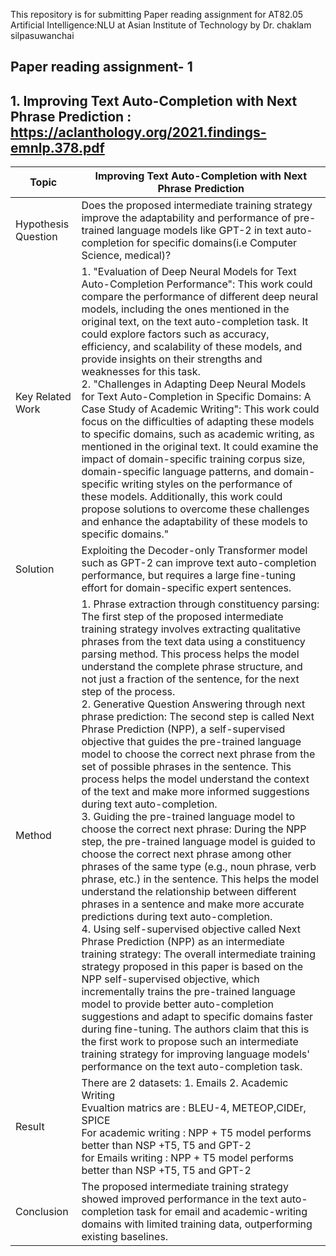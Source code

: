 This repository is for submitting Paper reading assignment  for AT82.05 Artificial Intelligence:NLU at Asian Institute of Technology by Dr. chaklam silpasuwanchai

## Paper reading assignment- 1

## 1.  Improving Text Auto-Completion with Next Phrase Prediction :  https://aclanthology.org/2021.findings-emnlp.378.pdf

| Topic  | Improving Text Auto-Completion with Next Phrase Prediction |
|--------------|--------------------------------------------------------------------------------------------------------|
| Hypothesis Question | Does the proposed intermediate training strategy improve the adaptability and performance of pre-trained language models like GPT-2 in text auto-completion for specific domains(i.e Computer Science, medical)? |
| Key Related Work | 1. "Evaluation of Deep Neural Models for Text Auto-Completion Performance": This work could compare the performance of different deep neural models, including the ones mentioned in the original text, on the text auto-completion task. It could explore factors such as accuracy, efficiency, and scalability of these models, and provide insights on their strengths and weaknesses for this task. <br /> 2. "Challenges in Adapting Deep Neural Models for Text Auto-Completion in Specific Domains: A Case Study of Academic Writing": This work could focus on the difficulties of adapting these models to specific domains, such as academic writing, as mentioned in the original text. It could examine the impact of domain-specific training corpus size, domain-specific language patterns, and domain-specific writing styles on the performance of these models. Additionally, this work could propose solutions to overcome these challenges and enhance the adaptability of these models to specific domains."  |
| Solution | Exploiting the Decoder-only Transformer model such as GPT-2 can improve text auto-completion performance, but requires a large fine-tuning effort for domain-specific expert sentences. |
| Method |1. Phrase extraction through constituency parsing: The first step of the proposed intermediate training strategy involves extracting qualitative phrases from the text data using a constituency parsing method. This process helps the model understand the complete phrase structure, and not just a fraction of the sentence, for the next step of the process. <br /> 2. Generative Question Answering through next phrase prediction: The second step is called Next Phrase Prediction (NPP), a self-supervised objective that guides the pre-trained language model to choose the correct next phrase from the set of possible phrases in the sentence. This process helps the model understand the context of the text and make more informed suggestions during text auto-completion.<br /> 3. Guiding the pre-trained language model to choose the correct next phrase: During the NPP step, the pre-trained language model is guided to choose the correct next phrase among other phrases of the same type (e.g., noun phrase, verb phrase, etc.) in the sentence. This helps the model understand the relationship between different phrases in a sentence and make more accurate predictions during text auto-completion. <br /> 4. Using self-supervised objective called Next Phrase Prediction (NPP) as an intermediate training strategy: The overall intermediate training strategy proposed in this paper is based on the NPP self-supervised objective, which incrementally trains the pre-trained language model to provide better auto-completion suggestions and adapt to specific domains faster during fine-tuning. The authors claim that this is the first work to propose such an intermediate training strategy for improving language models' performance on the text auto-completion task.|
| Result |There are 2 datasets: 1. Emails 2. Academic Writing <br /> Evualtion matrics are : BLEU-4, METEOP,CIDEr, SPICE <br />For academic writing : NPP + T5 model performs better than NSP +T5, T5 and GPT-2 <br />for Emails writing : NPP + T5 model performs better than NSP +T5, T5 and GPT-2 |
| Conclusion | The proposed intermediate training strategy showed improved performance in the text auto-completion task for email and academic-writing domains with limited training data, outperforming existing baselines.|

